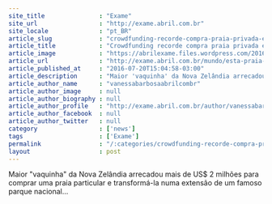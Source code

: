 ```yaml
---
site_title               : "Exame"
site_url                 : "http://exame.abril.com.br"
site_locale              : "pt_BR"
article_slug             : "crowdfunding-recorde-compra-praia-privada-e-a-torna-publica"
article_title            : "Crowdfunding recorde compra praia privada e a torna pública"
article_image            : "https://abrilexame.files.wordpress.com/2016/09/size_960_16_9_praia-nova-zelandia1.jpg?quality=70&strip=all&w=960"
article_url              : "http://exame.abril.com.br/mundo/esta-praia-gerou-o-maior-crowdfunding-da-nova-zelandia/"
article_published_at     : "2016-07-20T15:04:58-03:00"
article_description      : "Maior 'vaquinha' da Nova Zelândia arrecadou mais de US$ 2 milhões para comprar uma praia particular e transformá-la numa extensão de um famoso parque nacional..."
article_author_name      : "vanessabarbosaabrilcombr"
article_author_image     : null
article_author_biography : null
article_author_profile   : "http://exame.abril.com.br/author/vanessabarbosaabrilcombr/"
article_author_facebook  : null
article_author_twitter   : null
category                 : ['news']
tags                     : ['Exame']
permalink                : "/:categories/crowdfunding-recorde-compra-praia-privada-e-a-torna-publica/"
layout                   : post
---
```


Maior "vaquinha" da Nova Zelândia arrecadou mais de US$ 2 milhões para comprar uma praia particular e transformá-la numa extensão de um famoso parque nacional...
